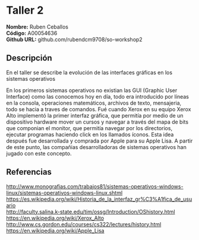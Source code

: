# Taller 2

**Nombre:** Ruben Ceballos  
**Código:** A00054636  
**Github URL:** github.com/rubendcm9708/so-workshop2

## Descripción

En el taller se describe la evolución de las interfaces gráficas en los sistemas operativos

En los primeros sistemas operativos no existian las GUI (Graphic User Interface) como las conocemos hoy en día, todo era introducido por líneas en la consola, operaciones matemáticos, archivos de texto, mensajeria, todo se hacia a traves de comandos. Fué cuando Xerox en su equipo Xerox Alto implementó la primer interfaz gráfica, que permitía por medio de un dispositivo hardware mover un cursos y navegar a través del mapa de bits que componian el monitor, que permitía navegar por los directorios, ejecutar programas haciendo click en los llamados íconos. Esta idea después fue desarrollada y comprada por Apple para su Apple Lisa. A partir de este punto, las compañias desarrolladoras de sistemas operativos han jugado con este concepto.

## Referencias
http://www.monografias.com/trabajos81/sistemas-operativos-windows-linux/sistemas-operativos-windows-linux.shtml  
https://es.wikipedia.org/wiki/Historia_de_la_interfaz_gr%C3%A1fica_de_usuario  
http://faculty.salina.k-state.edu/tim/ossg/Introduction/OShistory.html  
https://en.wikipedia.org/wiki/Xerox_Alto  
http://www.cs.gordon.edu/courses/cs322/lectures/history.html  
https://en.wikipedia.org/wiki/Apple_Lisa
